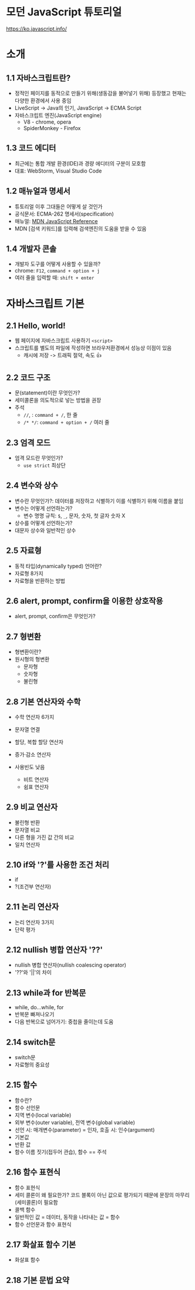 # 모던 JavaScript 튜토리얼

https://ko.javascript.info/

# 소개

## 1.1 자바스크립트란?

- 정적인 페이지를 동적으로 만들기 위해(생동감을 불어넣기 위해) 등장했고 현재는 다양한 환경에서 사용 중임
- LiveScript -> Java의 인기, JavaScript -> ECMA Script
- 자바스크립트 엔진(JavaScript engine)
    - V8 - chrome, opera
    - SpiderMonkey - Firefox

## 1.3 코드 에디터

- 최근에는 통합 개발 환경(IDE)과 경량 에디터의 구분이 모호함
- 대표: WebStorm, Visual Studio Code

## 1.2 매뉴얼과 명세서

- 튜토리얼 이후 그대들은 어떻게 살 것인가
- 공식문서: ECMA-262 명세서(specification)
- 매뉴얼: [MDN JavaScript Reference](https://developer.mozilla.org/en-US/docs/Web/JavaScript/Reference)
- MDN [검색 키워드]를 입력해 검색엔진의 도움을 받을 수 있음

## 1.4 개발자 콘솔

- 개발자 도구를 어떻게 사용할 수 있을까?
- chrome: `F12`, `command + option + j`
- 여러 줄을 입력할 때: `shift + enter`

# 자바스크립트 기본

## 2.1 Hello, world!

- 웹 페이지에 자바스크립트 사용하기 `<script>`
- 스크립트를 별도의 파일에 작성하면 브라우저환경에서 성능상 이점이 있음
    - 캐시에 저장 -> 트래픽 절약, 속도 👍

## 2.2 코드 구조

- 문(statement)이란 무엇인가?
- 세미콜론을 의도적으로 넣는 방법을 권장
- 주석
    - `//`, : `command + /`, 한 줄
    - `/* */`: `command + option + /` 여러 줄

## 2.3 엄격 모드

- 엄격 모드란 무엇인가?
    - `use strict` 최상단

## 2.4 변수와 상수

- 변수란 무엇인가?: 데이터를 저장하고 식별하기 이를 식별하기 위해 이름을 붙임
- 변수는 어떻게 선언하는가?
    - 변수 명명 규칙: `$`, `_`, 문자, 숫자, 첫 글자 숫자 X
- 상수를 어떻게 선언하는가?
- 대문자 상수와 일반적인 상수

## 2.5 자료형

- 동적 타입(dynamically typed) 언어란?
- 자료형 8가지
- 자료형을 반환하는 방법

## 2.6 alert, prompt, confirm을 이용한 상호작용

- alert, prompt, confirm은 무엇인가?

## 2.7 형변환

- 형변환이란?
- 원시형의 형변환
    - 문자형
    - 숫자형
    - 불린형

## 2.8 기본 연산자와 수학

- 수학 연산자 6가지
- 문자열 연결
- 할당, 복합 할당 연산자
- 증가·감소 연산자

- 사용빈도 낮음
    - 비트 연산자
    - 쉼표 연산자

## 2.9 비교 연산자

- 불린형 반환
- 문자열 비교
- 다른 형을 가진 값 간의 비교
- 일치 연산자

## 2.10 if와 '?'를 사용한 조건 처리

- if
- ?(조건부 연산자)

## 2.11 논리 연산자

- 논리 연산자 3가지
- 단락 평가

## 2.12 nullish 병합 연산자 '??'

- nullish 병합 연산자(nullish coalescing operator)
- '??'와 '||'의 차이

## 2.13 while과 for 반복문

- while, do...while, for
- 반복문 빠져나오기
- 다음 반복으로 넘어가기: 중첩을 줄이는데 도움

## 2.14 switch문

- switch문
- 자료형의 중요성

## 2.15 함수

- 함수란?
- 함수 선언문
- 지역 변수(local variable)
- 외부 변수(outer variable), 전역 변수(global variable)
- 선언 시: 매개변수(parameter) = 인자, 호출 시: 인수(argument)
- 기본값
- 반환 값
- 함수 이름 짓기(접두어 관습), 함수 == 주석

## 2.16 함수 표현식

- 함수 표현식
- 세미 콜론이 왜 필요한가? 코드 블록이 아닌 값으로 평가되기 때문에 문장의 마무리(세미콜론)이 필요함
- 콜백 함수
- 일반적인 값 = 데이터, 동작을 나타내는 값 = 함수
- 함수 선언문과 함수 표현식

## 2.17 화살표 함수 기본

- 화살표 함수

## 2.18 기본 문법 요약
